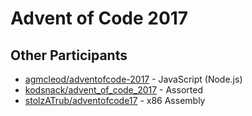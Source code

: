 # Advent of Code 2017

## Other Participants

- [agmcleod/adventofcode-2017](https://github.com/agmcleod/adventofcode-2017) - JavaScript (Node.js)
- [kodsnack/advent_of_code_2017](https://github.com/kodsnack/advent_of_code_2017) - Assorted
- [stolzATrub/adventofcode17](https://github.com/stolzATrub/adventofcode17) - x86 Assembly
